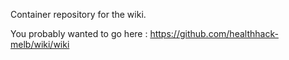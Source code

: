 Container repository for the wiki.

You probably wanted to go here : https://github.com/healthhack-melb/wiki/wiki

